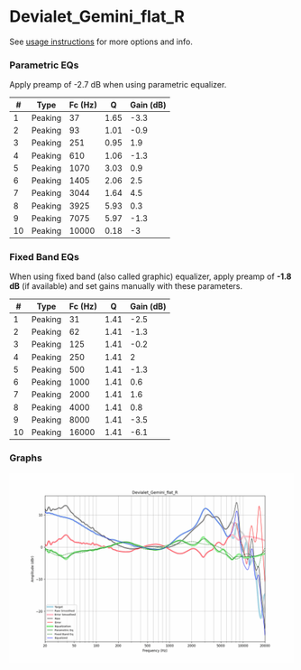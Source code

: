 # Devialet_Gemini_flat_R
See [usage instructions](https://github.com/jaakkopasanen/AutoEq#usage) for more options and info.

### Parametric EQs
Apply preamp of -2.7 dB when using parametric equalizer.

|   # | Type    |   Fc (Hz) |    Q |   Gain (dB) |
|-----|---------|-----------|------|-------------|
|   1 | Peaking |        37 | 1.65 |        -3.3 |
|   2 | Peaking |        93 | 1.01 |        -0.9 |
|   3 | Peaking |       251 | 0.95 |         1.9 |
|   4 | Peaking |       610 | 1.06 |        -1.3 |
|   5 | Peaking |      1070 | 3.03 |         0.9 |
|   6 | Peaking |      1405 | 2.06 |         2.5 |
|   7 | Peaking |      3044 | 1.64 |         4.5 |
|   8 | Peaking |      3925 | 5.93 |         0.3 |
|   9 | Peaking |      7075 | 5.97 |        -1.3 |
|  10 | Peaking |     10000 | 0.18 |        -3   |

### Fixed Band EQs
When using fixed band (also called graphic) equalizer, apply preamp of **-1.8 dB** (if available) and set gains manually with these parameters.

|   # | Type    |   Fc (Hz) |    Q |   Gain (dB) |
|-----|---------|-----------|------|-------------|
|   1 | Peaking |        31 | 1.41 |        -2.5 |
|   2 | Peaking |        62 | 1.41 |        -1.3 |
|   3 | Peaking |       125 | 1.41 |        -0.2 |
|   4 | Peaking |       250 | 1.41 |         2   |
|   5 | Peaking |       500 | 1.41 |        -1.3 |
|   6 | Peaking |      1000 | 1.41 |         0.6 |
|   7 | Peaking |      2000 | 1.41 |         1.6 |
|   8 | Peaking |      4000 | 1.41 |         0.8 |
|   9 | Peaking |      8000 | 1.41 |        -3.5 |
|  10 | Peaking |     16000 | 1.41 |        -6.1 |

### Graphs
![](./Devialet_Gemini_flat_R.png)
